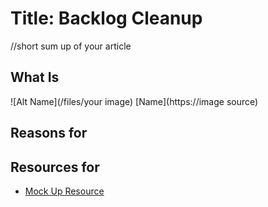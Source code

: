 # Title: Backlog Cleanup

//short sum up of your article

## What Is

![Alt Name](/files/your image)
[Name](https://image source)

## Reasons for

## Resources for

- [Mock Up Resource](https://dxkb.io)
